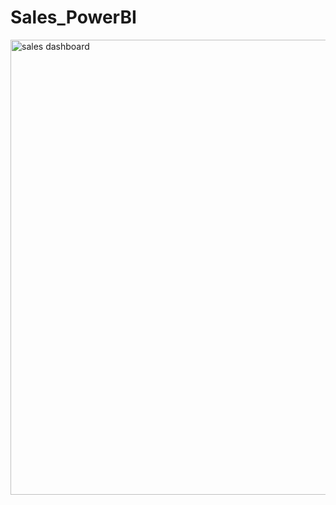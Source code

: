 # Sales_PowerBI
<img width="728" alt="sales dashboard" src="https://github.com/Renadz33/Sales_PowerBI/assets/84646898/fb487fec-4220-41b6-8c81-3fdaa05a24c0">
